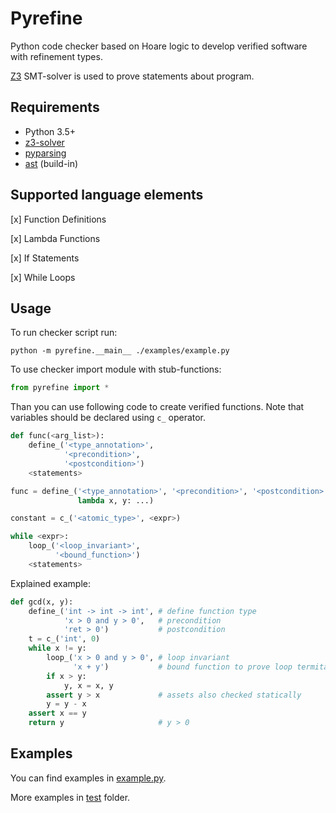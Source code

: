# Pyrefine

Python code checker based on Hoare logic to develop verified software with refinement types.

[Z3](https://github.com/Z3Prover/z3) SMT-solver is used to prove statements about program.

## Requirements

* Python 3.5+
* [z3-solver](https://github.com/Z3Prover/z3)
* [pyparsing](http://pyparsing.wikispaces.com/)
* [ast](https://docs.python.org/3/library/ast.html) (build-in)

## Supported language elements

[x] Function Definitions

[x] Lambda Functions

[x] If Statements

[x] While Loops

## Usage
 To run checker script run:

`python -m pyrefine.__main__ ./examples/example.py`


To use checker import module with stub-functions:
```python
from pyrefine import *
```

Than you can use following code to create verified functions.
Note that variables should be declared using `c_` operator. 


```python
def func(<arg_list>):
    define_('<type_annotation>', 
            '<precondition>', 
            '<postcondition>')
    <statements>

func = define_('<type_annotation>', '<precondition>', '<postcondition>', 
               lambda x, y: ...)

constant = c_('<atomic_type>', <expr>)

while <expr>:
    loop_('<loop_invariant>', 
          '<bound_function>')
    <statements>
```

Explained example:

```python
def gcd(x, y):
    define_('int -> int -> int', # define function type
            'x > 0 and y > 0',   # precondition
            'ret > 0')           # postcondition
    t = c_('int', 0)
    while x != y:
        loop_('x > 0 and y > 0', # loop invariant
              'x + y')           # bound function to prove loop termitation
        if x > y:
            y, x = x, y
        assert y > x             # assets also checked statically
        y = y - x
    assert x == y          
    return y                     # y > 0
```

## Examples

You can find examples in [example.py](examples/example.py).

More examples in [test](test) folder.


